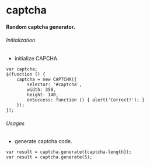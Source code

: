 # captcha

#### Random captcha generator.

###### Initialization

- initialize CAPCHA.
```
var captcha;
$(function () {
    captcha = new CAPTCHA({
        selector: '#captcha',
        width: 350,
        height: 140,
        onSuccess: function () { alert('Correct!'); }
    });
});
```

###### Usages
- generate captcha code.
```
var result = captcha.generate({captcha-length});
var result = captcha.generate(5);

```